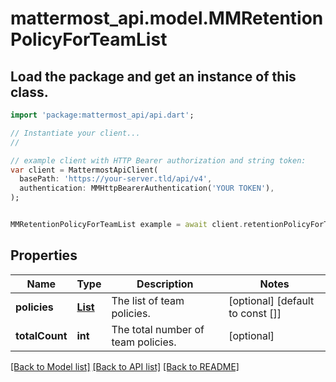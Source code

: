 # mattermost_api.model.MMRetentionPolicyForTeamList

## Load the package and get an instance of this class.
```dart
import 'package:mattermost_api/api.dart';

// Instantiate your client...
//

// example client with HTTP Bearer authorization and string token:
var client = MattermostApiClient(
  basePath: 'https://your-server.tld/api/v4',
  authentication: MMHttpBearerAuthentication('YOUR TOKEN'),
);


MMRetentionPolicyForTeamList example = await client.retentionPolicyForTeamList.FUNCTION_THAT_RETURNS_THIS_CLASS();

```

## Properties
Name | Type | Description | Notes
------------ | ------------- | ------------- | -------------
**policies** | [**List<MMDataRetentionPolicyForTeam>**](MMDataRetentionPolicyForTeam.md) | The list of team policies. | [optional] [default to const []]
**totalCount** | **int** | The total number of team policies. | [optional] 

[[Back to Model list]](../GENERATED_README.md#documentation-for-models) [[Back to API list]](../GENERATED_README.md#documentation-for-api-endpoints) [[Back to README]](../GENERATED_README.md)



